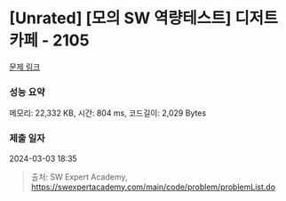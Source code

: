 # [Unrated] [모의 SW 역량테스트] 디저트 카페 - 2105 

[문제 링크](https://swexpertacademy.com/main/code/problem/problemDetail.do?contestProbId=AV5VwAr6APYDFAWu) 

### 성능 요약

메모리: 22,332 KB, 시간: 804 ms, 코드길이: 2,029 Bytes

### 제출 일자

2024-03-03 18:35



> 출처: SW Expert Academy, https://swexpertacademy.com/main/code/problem/problemList.do